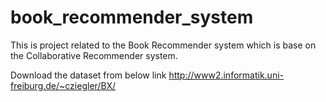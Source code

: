 # book_recommender_system
This is project related to the Book Recommender system which is base on the Collaborative Recommender system.
 
 
 Download the dataset from below link
 http://www2.informatik.uni-freiburg.de/~cziegler/BX/
